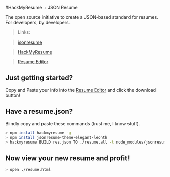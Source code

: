 #HackMyResume + JSON Resume

The open source initiative to create a JSON-based standard for resumes. For developers, by developers.

>Links:

>[jsonresume](https://jsonresume.org/)

>[HackMyResume](https://github.com/hacksalot/HackMyResume)

>[Resume Editor](http://registry.jsonresume.org/)


## Just getting started? 

Copy and Paste your info into the [Resume Editor](http://registry.jsonresume.org/) and click the download button!

## Have a resume.json? 

Blindly copy and paste these commands (trust me, I know stuff). 

```bash
> npm install hackmyresume -g
> npm install jsonresume-theme-elegant-leonth
> hackmyresume BUILD res.json TO ./resume.all -t node_modules/jsonresume-theme-elegant-leonth
```

## Now view your new resume and profit! 

```bash 
> open ./resume.html
```